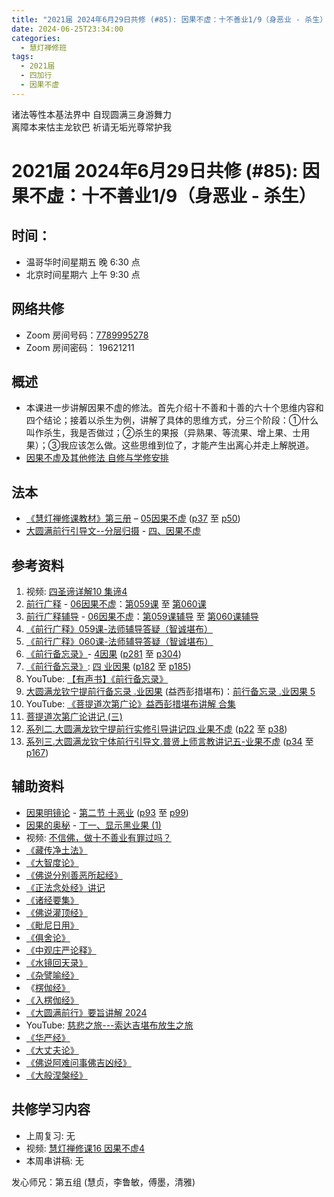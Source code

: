 ```yaml
---
title: "2021届 2024年6月29日共修 (#85): 因果不虚：十不善业1/9（身恶业 - 杀生）"
date: 2024-06-25T23:34:00
categories:
  - 慧灯禅修班
tags:
  - 2021届
  - 四加行
  - 因果不虚
---
```

诸法等性本基法界中 自现圆满三身游舞力\
离障本来怙主龙钦巴 祈请无垢光尊常护我

# 2021届 2024年6月29日共修 (#85): 因果不虚：十不善业1/9（身恶业 - 杀生）

## 时间：

* 温哥华时间星期五 晚 6:30 点
* 北京时间星期六 上午 9:30 点

## 网络共修

* Zoom 房间号码：[7789995278](https://us02web.zoom.us/j/7789995278?pwd=VjZmbWJFY2k2K0E5RVB2cTNIQmhqUT09)
* Zoom 房间密码： 19621211

## 概述

* 本课进一步讲解因果不虚的修法。首先介绍十不善和十善的六十个思维内容和四个结论；接着以杀生为例，讲解了具体的思维方式，分三个阶段：①什么叫作杀生，我是否做过；②杀生的果报（异熟果、等流果、增上果、士用果）；③我应该怎么做。这些思维到位了，才能产生出离心并走上解脱道。 
* [因果不虚及其他修法 自修与学修安排 ](https://fohuifayu.com/index.php/huideng-jiangtang/chanxiuke/zen-03/8655-zen03-ygbx)

## 法本

* [《慧灯禅修课教材》第三册](https://huidengchanxiu.net/books/b3/) – [05因果不虚](https://huidengchanxiu.net/books/b3/3-05) ([p37](https://huidengchanxiu.net/books/b3/3-05/#p37) 至 [p50](https://huidengchanxiu.net/books/b3/3-05/#p50))
* [大圆满前行引导文--分层归摄](https://huidengchanxiu.net/refs/qxgs/dymqx-fcgs) - [四、因果不虚](https://huidengchanxiu.net/refs/qxgs/dymqx-fcgs#%E5%9B%9B%E5%9B%A0%E6%9E%9C%E4%B8%8D%E8%99%9A) 

## 参考资料

1. 视频: [四圣谛详解10 集谛4](https://fohuifayu.com/index.php/huideng-jiangtang/rensheng-zhihui/fojiao-xinlixue/5986-l21015) 
2. [前行广释](https://huidengchanxiu.net/refs/qxgs) - [06因果不虚](https://huidengchanxiu.net/refs/qxgs/qxgs-06yg)：[第059课](https://huidengchanxiu.net/refs/qxgs/qxgs-06yg#%E5%89%8D%E8%A1%8C%E5%B9%BF%E9%87%8A%E7%AC%AC059%E8%AF%BE) 至 [第060课](https://huidengchanxiu.net/refs/qxgs/qxgs-06yg/#%E5%89%8D%E8%A1%8C%E5%B9%BF%E9%87%8A%E7%AC%AC060%E8%AF%BE)
3. [](https://huidengchanxiu.net/refs/qxgs/qxgs-06yg#%E5%89%8D%E8%A1%8C%E5%B9%BF%E9%87%8A%E7%AC%AC060%E8%AF%BE)[前行广释辅导](https://huidengchanxiu.net/refs/fudao) - [06因果不虚](https://huidengchanxiu.net/refs/qxgs/fudao/qxgsfd-06yg)：[第059课辅导](https://huidengchanxiu.net/refs/qxgs/fudao/qxgsfd-06yg#%E5%89%8D%E8%A1%8C%E5%B9%BF%E9%87%8A%E7%AC%AC059%E8%AF%BE%E8%BE%85%E5%AF%BC) 至 [第060课辅导](https://huidengchanxiu.net/refs/qxgs/fudao/qxgsfd-06yg#%E5%89%8D%E8%A1%8C%E5%B9%BF%E9%87%8A%E7%AC%AC060%E8%AF%BE%E8%BE%85%E5%AF%BC)
4. [《前行广释》059课-法师辅导答疑（智诚堪布）](https://huidengchanxiu.net/refs/qxgs/fudao/qxgsfd-06yg#%E5%89%8D%E8%A1%8C%E5%B9%BF%E9%87%8A059%E8%AF%BE-%E6%B3%95%E5%B8%88%E8%BE%85%E5%AF%BC%E7%AD%94%E7%96%91%E6%99%BA%E8%AF%9A%E5%A0%AA%E5%B8%83)
5. [](https://huidengchanxiu.net/refs/qxgs/fudao/qxgsfd-06yg#%E5%89%8D%E8%A1%8C%E5%B9%BF%E9%87%8A059%E8%AF%BE-%E6%B3%95%E5%B8%88%E8%BE%85%E5%AF%BC%E7%AD%94%E7%96%91%E6%99%BA%E8%AF%9A%E5%A0%AA%E5%B8%83)[《前行广释》060课-法师辅导答疑（智诚堪布）](https://huidengchanxiu.net/refs/qxgs/fudao/qxgsfd-06yg#%E5%89%8D%E8%A1%8C%E5%B9%BF%E9%87%8A060%E8%AF%BE-%E6%B3%95%E5%B8%88%E8%BE%85%E5%AF%BC%E7%AD%94%E7%96%91%E6%99%BA%E8%AF%9A%E5%A0%AA%E5%B8%83)
6. [《前行备忘录》](https://www.huidengchanxiu.net/refs/bwl)- [4因果](https://www.huidengchanxiu.net/refs/qxbwl/qxxl4-04yg) [](https://www.huidengchanxiu.net/refs/qxbwl/qxxl4-03lh/#%E4%B8%80%E5%BC%95%E5%85%A5)([p281](https://www.huidengchanxiu.net/refs/qxbwl/qxxl4-04yg/#p281) 至 [p304](https://www.huidengchanxiu.net/refs/qxbwl/qxxl4-04yg/#p304))
7. [《前行备忘录》](https://huidengchanxiu.net/refs/qxbwl/): [四 业因果](https://huidengchanxiu.net/refs/qxbwl/#%E5%9B%9B-%E4%B8%9A%E5%9B%A0%E6%9E%9C) ([p182](https://huidengchanxiu.net/refs/qxbwl/#p182) 至 [p185](https://huidengchanxiu.net/refs/qxbwl/#p185))
8. [](https://huidengchanxiu.net/refs/qxbwl/#%E4%B8%89-%E8%BD%AE%E5%9B%9E%E8%BF%87%E6%82%A3)YouTube: [【有声书】《前行备忘录》](https://www.youtube.com/playlist?list=PLpQ93rK3nqoAm3Uqmur-FOkedJK_jhIzF)
9. [大圆满龙钦宁提前行备忘录 .业因果](https://www.xianmixuezi.com/%E5%A4%A7%E5%9C%86%E6%BB%A1%E5%89%8D%E8%A1%8C/%E7%B3%BB%E5%88%97%E5%9B%9B-%E5%89%8D%E8%A1%8C%E5%A4%87%E5%BF%98%E5%BD%95/%E5%A4%A7%E5%9C%86%E6%BB%A1%E9%BE%99%E9%92%A6%E5%AE%81%E6%8F%90%E5%89%8D%E8%A1%8C%E5%A4%87%E5%BF%98%E5%BD%95-%E4%B8%9A%E5%9B%A0%E6%9E%9C) (益西彭措堪布)：[前行备忘录 .业因果 5](https://www.xianmixuezi.com/%E5%A4%A7%E5%9C%86%E6%BB%A1%E5%89%8D%E8%A1%8C/%E7%B3%BB%E5%88%97%E5%9B%9B-%E5%89%8D%E8%A1%8C%E5%A4%87%E5%BF%98%E5%BD%95/%E5%A4%A7%E5%9C%86%E6%BB%A1%E9%BE%99%E9%92%A6%E5%AE%81%E6%8F%90%E5%89%8D%E8%A1%8C%E5%A4%87%E5%BF%98%E5%BD%95-%E4%B8%9A%E5%9B%A0%E6%9E%9C/%E5%89%8D%E8%A1%8C%E5%A4%87%E5%BF%98%E5%BD%95-%E4%B8%9A%E5%9B%A0%E6%9E%9C-5)
10. YouTube: [《菩提道次第广论》益西彭措堪布讲解 合集](https://www.youtube.com/playlist?list=PLvhysUtdbxCBq9MxPLr6pauLmbwndXY9o)
11. [菩提道次第广论讲记 (三)](https://huidengchanxiu.net/refs/ptdcdgl/3)
12. [系列二.大圆满龙钦宁提前行实修引导讲记四.业果不虚](https://huidengchanxiu.net/refs/xmfw/s2/s2-sxyd4-ygbx) ([p22](https://huidengchanxiu.net/refs/xmfw/s2/s2-sxyd4-ygbx#p22) 至 [p38](https://huidengchanxiu.net/refs/xmfw/s2/s2-sxyd4-ygbx#p38))
13. [系列三.大圆满龙钦宁体前行引导文.普贤上师言教讲记五-业果不虚](https://huidengchanxiu.net/refs/xmfw/s3/s3-ydw5-ygbx) ([p34](https://huidengchanxiu.net/refs/xmfw/s3/s3-ydw5-ygbx#p34) 至 [p167](https://huidengchanxiu.net/refs/xmfw/s3/s3-ydw5-ygbx#p167))

## **辅助资料**[](https://huidengchanxiu.net/refs/misc/zfncj01)[](https://www.huidengvan.com/posts/2023-08-05-2021%E5%B1%8A-2023%E5%B9%B48%E6%9C%8812%E6%97%A5%E5%85%B1%E4%BF%AE-46-%E8%BD%AE%E5%9B%9E%E8%BF%87%E6%82%A3%E6%95%B4%E4%BD%932-2%E4%B8%89%E6%A0%B9%E6%9C%AC%E8%8B%A6/)

* [](https://www.huidengvan.com/tags/%E4%BD%9B%E8%AF%B4%E7%A8%BB%E7%A7%86%E7%BB%8F/)[因果明镜论](https://huidengchanxiu.net/refs/misc/ygmjl) - [第二节 十恶业](https://huidengchanxiu.net/refs/misc/ygmjl#%E7%AC%AC%E4%BA%8C%E8%8A%82-%E5%8D%81%E6%81%B6%E4%B8%9A) ([p93](https://huidengchanxiu.net/refs/misc/ygmjl#p93) 至 [p99](https://huidengchanxiu.net/refs/misc/ygmjl#p99))
* [因果的奥秘](https://www.xianmixuezi.com/%E9%81%93%E6%AC%A1%E7%AC%AC%E6%96%87%E5%BA%93/%E4%B8%80%E4%B8%89%E5%9B%A0%E6%9E%9C%E7%9A%84%E5%A5%A5%E7%A7%98) - [丁一、显示黑业果 (1)](https://www.xianmixuezi.com/%E9%81%93%E6%AC%A1%E7%AC%AC%E6%96%87%E5%BA%93/%E4%B8%80%E4%B8%89%E5%9B%A0%E6%9E%9C%E7%9A%84%E5%A5%A5%E7%A7%98/%E4%B8%81%E4%B8%80%E6%98%BE%E7%A4%BA%E9%BB%91%E4%B8%9A%E6%9E%9C1)
* 视频: [不信佛，做十不善业有罪过吗？](https://fohuifayu.com/index.php/shipin-jingcui/jingcai-shipin/5255-Y16134-Y01?title=)
* [](https://fohuifayu.com/index.php/shipin-jingcui/jingcai-shipin/5255-Y16134-Y01?title=)[《藏传净土法》](https://www.riyuebianzhao.com/%E5%88%9D%E7%BA%A7/%E5%87%80%E5%9C%9F/%E8%97%8F%E4%BC%A0%E5%87%80%E5%9C%9F%E6%B3%95)
* [《大智度论》](http://www.shixiu.net/dujing/fojing/sjl-bt/4989.html)
* [《佛说分别善恶所起经》](https://zh.wikisource.org/zh-hans/%E4%BD%9B%E8%AA%AA%E5%88%86%E5%88%A5%E5%96%84%E6%83%A1%E6%89%80%E8%B5%B7%E7%B6%93)
* [《正法念处经》讲记](https://www.xianmixuezi.com/%E4%BD%9B%E7%BB%8F%E5%AE%9D%E5%85%B8%E7%B3%BB%E5%88%97/%E6%AD%A3%E6%B3%95%E5%BF%B5%E5%A4%84%E7%BB%8F)
* [《诸经要集》](http://m.shixiu.net/dujing/fojing/sh-wj-ml/3850.html)
* [《佛说灌顶经》](http://fodizi.net/fojing/10/3264.html)
* [《毗尼日用》](http://csbjs.99.com/wp-content/uploads/sites/2/2021/03/%E3%80%8A%E6%AF%97%E5%B0%BC%E6%97%A5%E7%94%A8%E5%88%87%E8%A6%81%E3%80%8B%EF%BC%88%E7%AE%80%E4%BD%93%E6%A0%A1%E6%AD%A3%E7%89%88%EF%BC%89.pdf)
* [《俱舍论》](https://www.riyuebianzhao.com/%E4%BA%94%E8%AE%BA/%E4%BF%B1%E8%88%8D%E7%B2%BE%E9%92%A5#h.lp3xjzkyqd7q)
* [《中观庄严论释》](https://www.riyuebianzhao.com/%E9%AB%98%E7%BA%A7/%E4%B8%AD%E8%A7%82/%E4%B8%AD%E8%A7%82%E5%BA%84%E4%B8%A5%E8%AE%BA%E9%87%8A)
* [《水镜回天录》](https://www.dulun1918.com/index/srqtlist/id/89.html)
* [《杂譬喻经》](https://www.buddhamountain.ca/CN_T0204.php)
* 《[楞伽经》](http://www.xuefo.net/nr/article25/253278.html)
* [《入楞伽经》](https://zh.wikisource.org/wiki/%E5%85%A5%E6%A5%9E%E4%BC%BD%E7%B6%93)
* [《大圆满前行》要旨讲解  2024](https://drive.google.com/file/d/1CGpJVky9f9KyTztswryzKyVLdw0Cpf9Q/view)
* YouTube: [慈悲之旅---索达吉堪布放生之旅](https://www.youtube.com/watch?v=mlp0yR-R--0)
* [《华严经》](https://zh.wikisource.org/zh-hans/%E5%A4%A7%E6%96%B9%E5%BB%A3%E4%BD%9B%E8%8F%AF%E5%9A%B4%E7%B6%93%E5%85%AB%E5%8D%81%E5%8D%B7)
* [《大丈夫论》](http://buddhism.lib.ntu.edu.tw/FULLTEXT/sutra/chi_pdf/sutra13/T30n1577.pdf)
* [《佛说阿难问事佛吉凶经》](https://zh.wikisource.org/zh-hans/%E4%BD%9B%E8%AA%AA%E9%98%BF%E9%9B%A3%E5%95%8F%E4%BA%8B%E4%BD%9B%E5%90%89%E5%87%B6%E7%B6%93)
* [《大般涅槃经》](https://zh.wikisource.org/wiki/%E5%A4%A7%E8%88%AC%E6%B6%85%E6%A7%83%E7%B6%93_(%E5%9B%9B%E5%8D%81%E5%8D%B7%E6%9C%AC))

[](https://fohuifayu.com/index.php/other-column/xiangguan-jinglun/jingdian/yuanqi-jing/8377-d33?title=)

## **共修学习内容**

* 上周复习: [](/f/up/复习-因果学说.docx)无
* [](/f/up/串讲稿-人生八苦.pdf)视频: [](https://fohuifayu.com/index.php/huideng-jiangtang/fofa-jianxiu/chuli-xin/671-l11034)[慧灯禅修课16 因果不虚4](https://fohuifayu.com/index.php/huideng-jiangtang/chanxiuke/zen-03/1752-l16134)
* 本周串讲稿: 无

发心师兄：第五组 (慧贞，李鲁敏，傅墨，清雅)
